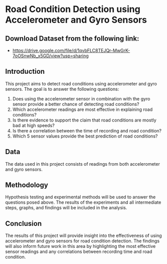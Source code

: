 # Road Condition Detection using Accelerometer and Gyro Sensors

## Download Dataset from the following link:
- https://drive.google.com/file/d/1qvbFLC8TEJQr-MwGrK-7oOSnwNb_x5GD/view?usp=sharing

## Introduction
This project aims to detect road conditions using accelerometer and gyro sensors. The goal is to answer the following questions:

1. Does using the accelerometer sensor in combination with the gyro sensor provide a better chance of detecting road conditions?
2. Which accelerometer readings are most effective in explaining road conditions?
3. Is there evidence to support the claim that road conditions are mostly bad at high speeds?
4. Is there a correlation between the time of recording and road condition?
5. Which 5 sensor values provide the best prediction of road conditions?

## Data
The data used in this project consists of readings from both accelerometer and gyro sensors.

## Methodology
Hypothesis testing and experimental methods will be used to answer the questions posed above. The results of the experiments and all intermediate steps, graphs, and findings will be included in the analysis.

## Conclusion
The results of this project will provide insight into the effectiveness of using accelerometer and gyro sensors for road condition detection. The findings will also inform future work in this area by highlighting the most effective sensor readings and any correlations between recording time and road condition.

